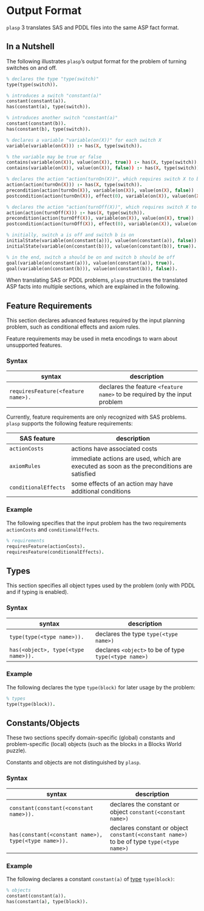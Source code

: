 # Output Format

`plasp` 3 translates SAS and PDDL files into the same ASP fact format.

## In a Nutshell

The following illustrates `plasp`’s output format for the problem of turning switches on and off.

```prolog
% declares the type "type(switch)"
type(type(switch)).

% introduces a switch "constant(a)"
constant(constant(a)).
has(constant(a), type(switch)).

% introduces another switch "constant(a)"
constant(constant(b)).
has(constant(b), type(switch)).

% declares a variable "variable(on(X))" for each switch X
variable(variable(on(X))) :- has(X, type(switch)).

% the variable may be true or false
contains(variable(on(X)), value(on(X)), true)) :- has(X, type(switch)).
contains(variable(on(X)), value(on(X)), false)) :- has(X, type(switch)).

% declares the action "action(turnOn(X))", which requires switch X to be off and then turns it on
action(action(turnOn(X))) :- has(X, type(switch)).
precondition(action(turnOn(X)), variable(on(X)), value(on(X), false)) :- has(X, type(switch)).
postcondition(action(turnOn(X)), effect(0), variable(on(X)), value(on(X), true)) :- has(X, type(switch)).

% declares the action "action(turnOff(X))", which requires switch X to be on and then turns it off
action(action(turnOff(X))) :- has(X, type(switch)).
precondition(action(turnOff(X)), variable(on(X)), value(on(X), true)) :- has(X, type(switch)).
postcondition(action(turnOff(X)), effect(0), variable(on(X)), value(on(X), false)) :- has(X, type(switch)).

% initially, switch a is off and switch b is on
initialState(variable(on(constant(a))), value(on(constant(a)), false)).
initialState(variable(on(constant(b))), value(on(constant(b)), true)).

% in the end, switch a should be on and switch b should be off
goal(variable(on(constant(a))), value(on(constant(a)), true)).
goal(variable(on(constant(b))), value(on(constant(b)), false)).
```

When translating SAS or PDDL problems, `plasp` structures the translated ASP facts into multiple sections, which are explained in the following.

## Feature Requirements

This section declares advanced features required by the input planning problem, such as conditional effects and axiom rules.

Feature requirements may be used in meta encodings to warn about unsupported features.

### Syntax

syntax | description
-------|------------
`requiresFeature(<feature name>).` | declares the feature `<feature name>` to be required by the input problem

Currently, feature requirements are only recognized with SAS problems.
`plasp` supports the following feature requirements:

SAS feature | description
------------|------------
`actionCosts` | actions have associated costs
`axiomRules` | immediate actions are used, which are executed as soon as the preconditions are satisfied
`conditionalEffects` | some effects of an action may have additional conditions

### Example

The following specifies that the input problem has the two requirements `actionCosts` and `conditionalEffects`.

```prolog
% requirements
requiresFeature(actionCosts).
requiresFeature(conditionalEffects).
```

## Types

This section specifies all object types used by the problem (only with PDDL and if typing is enabled).

### Syntax

syntax | description
-------|------------
`type(type(<type name>)).` | declares the type `type(<type name>)`
`has(<object>, type(<type name>)).` | declares `<object>` to be of type `type(<type name>)`

### Example

The following declares the type `type(block)` for later usage by the problem:

```prolog
% types
type(type(block)).
```

## Constants/Objects

These two sections specify domain-specific (global) constants and problem-specific (local) objects (such as the blocks in a Blocks World puzzle).

Constants and objects are not distinguished by `plasp`.

### Syntax

syntax | description
-------|------------
`constant(constant(<constant name>)).` | declares the constant or object `constant(<constant name>)`
`has(constant(<constant name>), type(<type name>)).` | declares constant or object `constant(<constant name>)` to be of type `type(<type name>)`

### Example

The following declares a constant `constant(a)` of [type](#types) `type(block)`:

```prolog
% objects
constant(constant(a)).
has(constant(a), type(block)).
```

